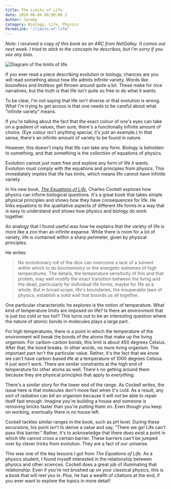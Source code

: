```yaml
---
title: The Limits of Life
date: 2018-06-04 00:00:00 Z
Author: Jeremy
Category: Biology, Life, Physics
Permalink: "/limits-of-life"
---
```


*Note: I received a copy of this book as an ARC from NetGalley. It comes out next week. I tried to stick to the concepts he describes, but I'm sorry if you see any bias.*

![Diagram of the limits of life.](https://res.cloudinary.com/dh3hm8pb7/image/upload/q_auto/v1529175238/limitsOfLife.png)

If you ever read a piece describing evolution or biology, chances are you will read something about how life admits infinite variety. Words like *boundless* and *limitless* get thrown around quite a bit. These make for nice narratives, but the truth is that life isn't *quite* so free to do what it wants.

To be clear, I'm not saying that life isn't diverse or that evolution is wrong. What I'm trying to get across is that one needs to be careful about what "infinite variety" means.

If you're talking about the fact that the exact colour of one's eyes can take on a gradient of values, then sure, there's a functionally infinite amount of choice. (Eye colour isn't anything special, it's just an example.) In that sense, there's an infinite amount of variety to be found in nature.

However, this doesn't imply that life can take *any* form. Biology is beholden to something, and that something is the collection of equations of physics.

Evolution cannot just roam free and explore any form of life it wants. Evolution must comply with the equations and principles from physics. This immediately implies that life has limits, which means life cannot have infinite variety.

In his new book, [*The Equations of Life*](https://www.goodreads.com/book/show/36342158-the-equations-of-life), Charles Cockell explores how physics can inform biological questions. It's a great book that takes simple physical principles and shows how they have consequences for life. He links equations to the qualitative aspects of different life forms in a way that is easy to understand and shows how physics and biology do work together.

An analogy that I found useful was how he explains that the variety of life is more like a zoo than an infinite expanse. While there is room for a lot of variety, life is contained within a sharp perimeter, given by physical principles.

He writes:

> No evolutionary roll of the dice can overcome a lack of a solvent within which to do biochemistry or the energetic extremes of high temperatures. The details, the temperature sensitivity of this and that protein, may well modify the exact transition between the living and the dead, particularly for individual life forms, maybe for life as a whole. But in broad scope, life's boundaries, the insuperable laws of physics, establish a solid wall that bounds us all together.

One particular characteristic he explores is the notion of temperature. What kind of temperature limits are imposed on life? Is there an environment that is just too cold or too hot? This turns out to be an interesting question where the nature of atomic bonds in molecules plays a large part.

For high temperatures, there is a point in which the temperature of the environment will break the bonds of the atoms that make up the living organism. For carbon-carbon bonds, this limit is about 450 degrees Celsius. After that, the bond breaks. In other words, no more living organism. The important part isn't the particular value. Rather, it's the fact that we *know* we can't have carbon-based life at a temperature of 1000 degrees Celsius. It just won't work. There are similar constraints at the high end of temperature for other atoms as well. There's no getting around them because they are physical principles that apply to *everything*.

There's a similar story for the lower end of the range. As Cockell writes, the issue here is that molecules don't move fast when it's cold. As a result, any sort of radiation can kill an organism because it will not be able to repair itself fast enough. Imagine you're building a house and someone is removing bricks faster than you're putting them on. Even though you keep on working, eventually there is no house left.

Cockell tackles similar ranges in the book, such as pH level. During these excursions, his point isn't to derive a value and say, "There we go! Life can't pass this barrier." Rather, it's to acknowledge that there *does* exist a point in which life cannot cross a certain barrier. These barriers can't be jumped over by clever tricks from evolution. They are a fact of our universe.

This was one of the key lessons I got from *The Equations of Life*. As a physics student, I found myself interested in the relationship between physics and other sciences. Cockell does a great job of illuminating that relationship. Even if you're not brushed up on your classical physics, this is a book that will reel you in. Plus, he has a wealth of citations at the end, if you ever want to explore the topics in more detail!
